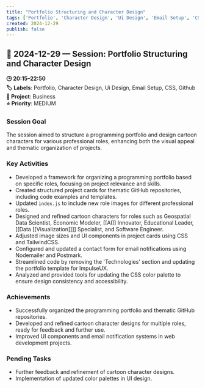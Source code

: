 ```yaml
---
title: "Portfolio Structuring and Character Design"
tags: ['Portfolio', 'Character Design', 'Ui Design', 'Email Setup', 'CSS', 'Github']
created: 2024-12-29
publish: false
---
```


## 📅 2024-12-29 — Session: Portfolio Structuring and Character Design

**🕒 20:15–22:50**  
**🏷️ Labels**: Portfolio, Character Design, Ui Design, Email Setup, CSS, Github  
**📂 Project**: Business  
**⭐ Priority**: MEDIUM  


### Session Goal
The session aimed to structure a programming portfolio and design cartoon characters for various professional roles, enhancing both the visual appeal and thematic organization of projects.

### Key Activities
- Developed a framework for organizing a programming portfolio based on specific roles, focusing on project relevance and skills.
- Created structured project cards for thematic GitHub repositories, including code examples and templates.
- Updated `index.js` to include new role images for different professional roles.
- Designed and refined cartoon characters for roles such as Geospatial Data Scientist, Economic Modeler, [[AI]] Innovator, Educational Leader, [[Data [[Visualization]]]] Specialist, and Software Engineer.
- Adjusted image sizes and UI components in project cards using CSS and TailwindCSS.
- Configured and updated a contact form for email notifications using Nodemailer and Postmark.
- Streamlined code by removing the 'Technologies' section and updating the portfolio template for ImpulseUX.
- Analyzed and provided tools for updating the CSS color palette to ensure design consistency and accessibility.

### Achievements
- Successfully organized the programming portfolio and thematic GitHub repositories.
- Developed and refined cartoon character designs for multiple roles, ready for feedback and further use.
- Improved UI components and email notification systems in web development projects.

### Pending Tasks
- Further feedback and refinement of cartoon character designs.
- Implementation of updated color palettes in UI design.
